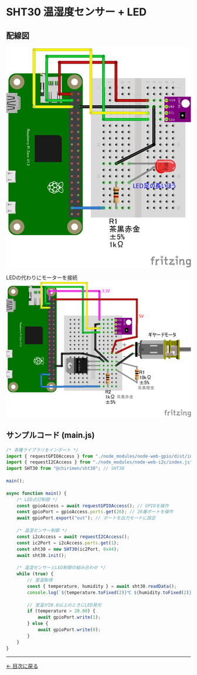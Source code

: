 # SHT30 温湿度センサー + LED

## 配線図

![配線図](./SHT30_LED.png "schematic")

LEDの代わりにモーターを接続
![配線図(LEDの代わりにモーターを接続)](./SHT30_MOTORB.png "schematic")

## サンプルコード (main.js)

```javascript
/* 各種ライブラリをインポート */
import { requestGPIOAccess } from "./node_modules/node-web-gpio/dist/index.js"; // WebGPIO 
import { requestI2CAccess } from "./node_modules/node-web-i2c/index.js"; // WebI2C
import SHT30 from "@chirimen/sht30"; // SHT30

main();

async function main() {
    /* LED点灯制御 */
    const gpioAccess = await requestGPIOAccess(); // GPIOを操作
    const gpioPort = gpioAccess.ports.get(26); // 26番ポートを操作
    await gpioPort.export("out"); // ポートを出力モードに設定

    /* 温湿センサー制御 */
    const i2cAccess = await requestI2CAccess();
    const ic2Port = i2cAccess.ports.get(1);
    const sht30 = new SHT30(ic2Port, 0x44);
    await sht30.init();

    /* 温湿センサーとLED制御の組み合わせ */
    while (true) {
        // 室温取得
        const { temperature, humidity } = await sht30.readData();
        console.log(`${temperature.toFixed(2)}℃ ${humidity.toFixed(2)}％`);

        // 室温が28.0以上のときにLED発光
        if (temperature > 28.00) {
            await gpioPort.write(1);
        } else {
            await gpioPort.write(0);
        }
    }
}
```


---
[← 目次に戻る](../index.md)

